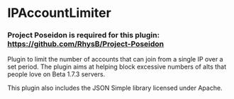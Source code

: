 # IPAccountLimiter
### Project Poseidon is required for this plugin: https://github.com/RhysB/Project-Poseidon
Plugin to limit the number of accounts that can join from a single IP over a set period. The plugin aims at helping block excessive numbers of alts that people love on Beta 1.7.3 servers.


This plugin also includes the JSON Simple library licensed under Apache.
